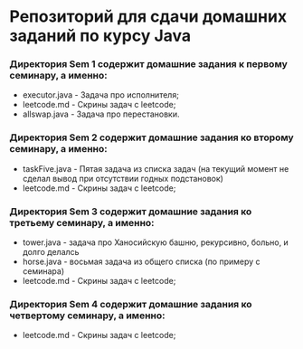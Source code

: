 # Репозиторий для сдачи домашних заданий по курсу Java

### Директория Sem 1 содержит домашние задания к первому семинару, а именно:
* executor.java - Задача про исполнителя;
* leetcode.md - Скрины задач с leetcode;
* allswap.java - Задача про перестановки.

### Директория Sem 2 содержит домашние задания ко второму семинару, а именно:
* taskFive.java - Пятая задача из списка задач (на текущий момент не сделал вывод при отсутствии годных подстановок)
* leetcode.md - Скрины задач с leetcode;

### Директория Sem 3 содержит домашние задания ко третьему семинару, а именно:
* tower.java - задача про Ханосийскую башню, рекурсивно, больно, и долго делалсь
* horse.java - восьмая задача из общего списка (по примеру с семинара)
* leetcode.md - Скрины задач с leetcode;

### Директория Sem 4 содержит домашние задания ко четвертому семинару, а именно:
* leetcode.md - Скрины задач с leetcode;